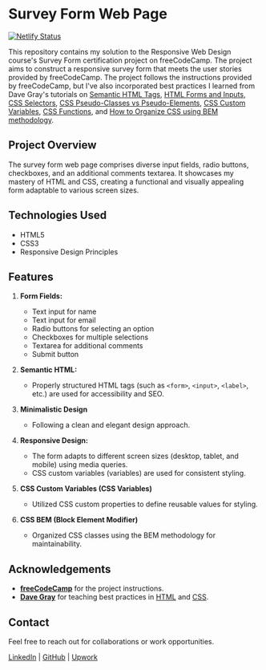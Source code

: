 # Survey Form Web Page

[![Netlify Status](https://api.netlify.com/api/v1/badges/154e7085-29d9-4296-8bd4-9c2220b5bb53/deploy-status)](https://app.netlify.com/sites/survey-form-web-page/deploys)

This repository contains my solution to the Responsive Web Design course's Survey Form certification project on freeCodeCamp. The project aims to construct a responsive survey form that meets the user stories provided by freeCodeCamp. The project follows the instructions provided by freeCodeCamp, but I've also incorporated best practices I learned from Dave Gray's tutorials on [Semantic HTML Tags](https://youtu.be/kX3TfdUqpuU?si=AftWlHmqFp_PeBIp), [HTML Forms and Inputs](https://youtu.be/frAGrGN00OA?si=dClFswtT5uNO452j), [CSS Selectors](https://youtu.be/QgxkYbGr2II?si=487IVljTaUFncgXD), [CSS Pseudo-Classes vs Pseudo-Elements](https://youtu.be/GNmz5dYjdcQ?si=dY5y7wUr24q6gHXE), [CSS Custom Variables](https://youtu.be/K_M7D0PfOFM?si=6_46I0-wNN5p3THb), [CSS Functions](https://youtu.be/MNPdifWAAa4?si=ihWXWDwCzx5I9niY), and [How to Organize CSS using BEM methodology](https://youtu.be/MNPdifWAAa4?si=ihWXWDwCzx5I9niY).

## Project Overview

The survey form web page comprises diverse input fields, radio buttons, checkboxes, and an additional comments textarea. It showcases my mastery of HTML and CSS, creating a functional and visually appealing form adaptable to various screen sizes.

## Technologies Used

- HTML5
- CSS3
- Responsive Design Principles

## Features

1. **Form Fields:**
   - Text input for name
   - Text input for email
   - Radio buttons for selecting an option
   - Checkboxes for multiple selections
   - Textarea for additional comments
   - Submit button

2. **Semantic HTML:**
   - Properly structured HTML tags (such as `<form>`, `<input>`, `<label>`, etc.) are used for accessibility and SEO.

3. **Minimalistic Design**
   - Following a clean and elegant design approach.

4. **Responsive Design:**
   - The form adapts to different screen sizes (desktop, tablet, and mobile) using media queries.
   - CSS custom variables (variables) are used for consistent styling.

5. **CSS Custom Variables (CSS Variables)**
   - Utilized CSS custom properties to define reusable values for styling.

6. **CSS BEM (Block Element Modifier)**
   - Organized CSS classes using the BEM methodology for maintainability.

## Acknowledgements

- **[freeCodeCamp](https://www.freecodecamp.org/)** for the project instructions.
- **[Dave Gray](https://github.com/gitdagray)** for teaching best practices in [HTML](https://youtu.be/mJgBOIoGihA?si=tLjn1P6n6U1U1sM8) and [CSS](https://youtu.be/n4R2E7O-Ngo?si=PH-EE0bXc6SItVan).

## Contact
Feel free to reach out for collaborations or work opportunities.

[LinkedIn](https://www.linkedin.com/in/john-jerry-ginon-0b5539314/) | [GitHub](https://github.com/jjmginon9231/) | [Upwork](https://www.upwork.com/freelancers/~01432eb5f90e315e15?mp_source=share)